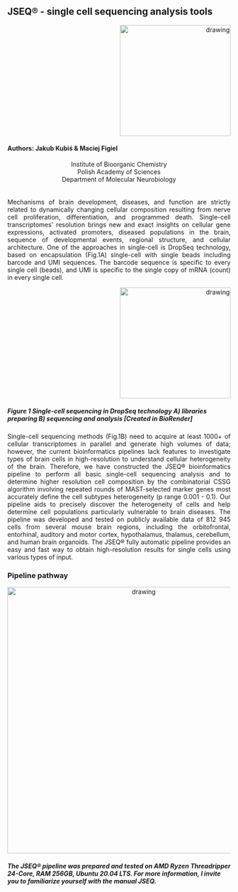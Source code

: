 ## JSEQ® - single cell sequencing analysis tools

<p align="right">
<img  src="https://github.com/Qubix96/JSEQ_scRNAseq/blob/main/setup/fig/logo_jbs.PNG?raw=true" alt="drawing" width="250" />
</p>

#### Authors: Jakub Kubiś & Maciej Figiel
<div align="center">
 Institute of Bioorganic Chemistry<br />
 Polish Academy of Sciences<br />
 Department of Molecular Neurobiology<br />
</div>

<br />
<br />

<div align="justify"> Mechanisms of brain development, diseases, and function are strictly related to dynamically changing cellular composition resulting from nerve cell proliferation, differentiation, and programmed death. Single-cell transcriptomes' resolution brings new and exact insights on cellular gene expressions, activated promoters, diseased populations in the brain, sequence of developmental events, regional structure, and cellular architecture. One of the approaches in single-cell is DropSeq technology, based on encapsulation (Fig.1A) single-cell with single beads including barcode and UMI sequences. The barcode sequence is specific to every single cell (beads), and UMI is specific to the single copy of mRNA (count) in every single cell. </div>

<p align="right">
<img  src="https://github.com/Qubix96/JSEQ_scRNAseq/blob/main/setup/fig/sc.png?raw=true" alt="drawing" width="250" />
</p>

##### Figure 1 Single-cell sequencing in DropSeq technology A) libraries preparing  B) sequencing and analysis  [Created in BioRender]



<div align="justify"> Single-cell sequencing methods (Fig.1B) need to acquire at least 1000+ of cellular transcriptomes in parallel and generate high volumes of data; however, the current bioinformatics pipelines lack features to investigate types of brain cells in high-resolution to understand cellular heterogeneity of the brain. Therefore, we have constructed the JSEQ® bioinformatics pipeline to perform all basic single-cell sequencing analysis and to determine higher resolution cell composition by the combinatorial CSSG algorithm involving repeated rounds of MAST-selected marker genes most accurately define the cell subtypes heterogeneity (p range 0.001 - 0.1). Our pipeline aids to precisely discover the heterogeneity of cells and help determine cell populations particularly vulnerable to brain diseases. The pipeline was developed and tested on publicly available data of 812 945 cells from several mouse brain regions, including the orbitofrontal, entorhinal, auditory and motor cortex, hypothalamus, thalamus, cerebellum, and human brain organoids. The JSEQ® fully automatic pipeline provides an easy and fast way to obtain high-resolution results for single cells using various types of input. </div>

### Pipeline pathway

<p align="center">
<img  src="https://github.com/Qubix96/JSEQ_scRNAseq/blob/main/setup/fig/pipeline.png?raw=true" alt="drawing" width="600" />
</p>

##### The JSEQ® pipeline was prepared and tested on AMD Ryzen Threadripper 24-Core, RAM 256GB, Ubuntu 20.04 LTS. For more information, I invite you to familiarize yourself with the manual JSEQ.
